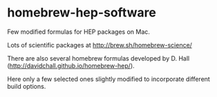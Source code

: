 # homebrew-hep-software
Few modified formulas for HEP packages on Mac.

Lots of scientific packages at http://brew.sh/homebrew-science/

There are also several homebrew formulas developed by D. Hall (http://davidchall.github.io/homebrew-hep/).

Here only a few selected ones slightly modified to incorporate different build options.
